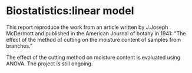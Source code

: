 # Biostatistics:linear model
This report reproduce the work from an article written by J.Joseph McDermott and published in the American Journal of botany in 1941: "The effect of the method of cutting on the moisture content of samples from branches."

The effect of the cutting method on moisture content is evaluated using ANOVA. The project is still ongoing.

